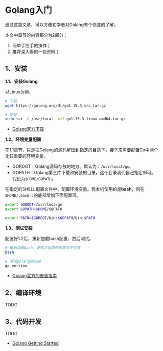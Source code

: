 # Golang入门

通过这篇文章，可以方便初学者对Golang有个快速的了解。

本文中章节的内容都分为2部分：

1. 简单手把手的操作；
2. 推荐深入看的一些资料；


## 1、安装

**1.1、安装Golang**

以Linux为例，

```bash
# 下载
wget https://golang.org/dl/go1.15.3.src.tar.gz

# 安装
sudo tar -C /usr/local -xzf go1.15.3.linux-amd64.tar.gz
```

- [Golang官方下载](https://golang.org/dl/)


**1.2、环境变量配置**

在1.1章节，只是把Golang的源码解压到指定的目录下，接下来需要配置Go中两个比较重要的环境变量。

- GOROOT：Golang源码存放的地方。默认为：`/usr/local/go`。
- GOPATH：Golang第三库下载和安装的目录，这个目录我们自己指定即可。假设为`$HOME/GOPATH`。

在指定的SHELL配置文件中，配置环境变量。我本机使用的是**bash**，则在`$HOME/.bashrc`的底部增加下面配置项。

```bash
export GOROOT=/usr/loca/go
export GOPATH=$HOME/GOPATH

export PATH=$GOROOT/bin:$GOPATH/bin:$PATH
```

**1.3、测试安装**

配置好1.2后，重新加载bash配置，然后测试。

```bash
# 重新加载bash，使刚才配置的配置文件生效
bash

# 测试golang的安装
go version
```

- [Golang官方的安装指南](https://golang.org/doc/install)


## 2、编译环境

TODO

## 3、代码开发

TODO

- [Golang Getting Started](https://golang.org/doc/tutorial/getting-started)


